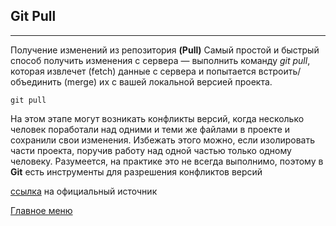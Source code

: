 ## Git __Pull__
---
Получение изменений из репозитория __(Pull)__
Самый простой и быстрый способ получить изменения с сервера — выполнить команду _git pull_, которая извлечет (fetch) данные с сервера и попытается встроить/объединить (merge) их с вашей локальной версией проекта. 

    git pull

На этом этапе могут возникать конфликты версий, когда несколько человек поработали над одними и теми же файлами в проекте и сохранили свои изменения. Избежать этого можно, если изолировать части проекта, поручив работу над одной частью только одному человеку. Разумеется, на практике это не всегда выполнимо, поэтому в __Git__ есть инструменты для разрешения конфликтов версий

[ссылка](https://selectel.ru/blog/tutorials/git-setup-and-common-commands/) на официальный источник 

[Главное меню](./readme.md)
